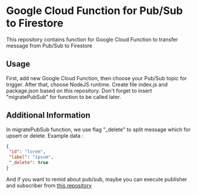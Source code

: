 # Google Cloud Function for Pub/Sub to Firestore

This repository contains function for Google Cloud Function to transfer message from Pub/Sub to Firestore

## Usage

First, add new Google Cloud Function, then choose your Pub/Sub topic for trigger. 
After that, choose NodeJS runtime. Create file index.js and package.json based on this repository. 
Don't forget to insert "migratePubSub" for function to be called later.

## Additional Information

In migratePubSub function, we use flag "_delete" to split message which for upsert or delete. Example data :
```JSON
{
 "id": "lorem",
 "label": "ipsum",
 "_delete": true
}
```

And if you want to remid about pub/sub, maybe you can execute publisher and subscriber from [this repository](https://github.com/cunkz/google-pubsub-nodejs)
